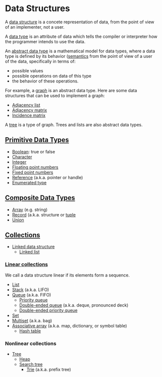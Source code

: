 # Data Structures
A [data structure](https://en.wikipedia.org/wiki/Data_structure) is a concete representation of data, from the point of view of an implementer, not a user.

A [data type](https://en.wikipedia.org/wiki/Data_type) is an attribute of data which tells the compiler or interpreter how the programmer intends to use the data.

An [abstract data type](https://en.wikipedia.org/wiki/Abstract_data_type) is a mathematical model for data types, where a data type is defined by its behavior ([semantics](https://en.wikipedia.org/wiki/Semantics_%28computer_science%29) from the point of view of a user of the data, specifically in terms of:
  - possible values
  - possible operations on data of this type
  - the behavior of these operations.

For example, a [graph](https://en.wikipedia.org/wiki/Graph_%28abstract_data_type%29) is an abstract data type. Here are some data structures that can be used to implement a graph:
- [Adjacency list](https://en.wikipedia.org/wiki/Adjacency_list)
- [Adjacency matrix](https://en.wikipedia.org/wiki/Adjacency_matrix)
- [Incidence matrix](https://en.wikipedia.org/wiki/Incidence_matrix)

A [tree](https://en.wikipedia.org/wiki/Tree_%28computer_science%29) is a type of graph. Trees and lists are also abstract data types.

## [Primitive Data Types](https://en.wikipedia.org/wiki/Primitive_type)
- [Boolean](https://en.wikipedia.org/wiki/Boolean_data_type): true or false
- [Character](https://en.wikipedia.org/wiki/Character_%28computing%29)
- [Integer](https://en.wikipedia.org/wiki/Integer_%28computer_science%29)
- [Floating point numbers](https://en.wikipedia.org/wiki/Floating_point)
- [Fixed point numbers](https://en.wikipedia.org/wiki/Fixed-point_arithmetic)
- [Reference](https://en.wikipedia.org/wiki/Reference_%28computer_science%29) (a.k.a. pointer or handle)
- [Enumerated type](https://en.wikipedia.org/wiki/Enumerated_type)

## [Composite Data Types](https://en.wikipedia.org/wiki/Composite_type)
- [Array](https://en.wikipedia.org/wiki/Array_data_structure) (e.g. string)
- [Record](https://en.wikipedia.org/wiki/Record_%28computer_science%29) (a.k.a. structure or [tuple](https://en.wikipedia.org/wiki/Tuple%29)
- [Union](https://en.wikipedia.org/wiki/Union_%28computer_science%29)

## [Collections](https://en.wikipedia.org/wiki/Container_%28data_structure%29)
- [Linked data structure](https://en.wikipedia.org/wiki/Linked_data_structure)
  - [Linked list](https://en.wikipedia.org/wiki/Linked_list)

### [Linear collections](https://en.wikipedia.org/wiki/Linear_data_structure)
We call a data structure linear if its elements form a sequence. 
- [List](https://en.wikipedia.org/wiki/List_%28abstract_data_type%29)
- [Stack](https://en.wikipedia.org/wiki/Stack_%28abstract_data_type%29) (a.k.a. LIFO)
- [Queue](https://en.wikipedia.org/wiki/Queue_%28abstract_data_type%29) (a.k.a. FIFO)
  - [Priority queue](https://en.wikipedia.org/wiki/Priority_queue)
  - [Double-ended queue](https://en.wikipedia.org/wiki/Double-ended_queue) (a.k.a. deque, pronounced deck)
  - [Double-ended priority queue](https://en.wikipedia.org/wiki/Double-ended_priority_queue)
- [Set](https://en.wikipedia.org/wiki/Set_%28computer_science%29)
- [Multiset](https://en.wikipedia.org/wiki/Multiset_%28abstract_data_type%29) (a.k.a. bag)
- [Associative array](https://en.wikipedia.org/wiki/Associative_array) (a.k.a. map, dictionary, or symbol table)
  - [Hash table](https://en.wikipedia.org/wiki/Hash_table)

### Nonlinear collections
- [Tree](https://en.wikipedia.org/wiki/Tree_%28computer_science%29)
  - [Heap](https://en.wikipedia.org/wiki/Heap_%28data_structure%29)
  - [Search tree](https://en.wikipedia.org/wiki/Search_tree)
    - [Trie](https://en.wikipedia.org/wiki/Trie) (a.k.a. prefix tree)

